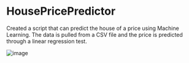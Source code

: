 # HousePricePredictor

Created a script that can predict the house of a price using Machine Learning. The data is pulled from a CSV file and the price is predicted through a linear regression test.

![image](https://user-images.githubusercontent.com/10646691/46773810-50289900-cccd-11e8-9da3-d4fda617c695.png)

